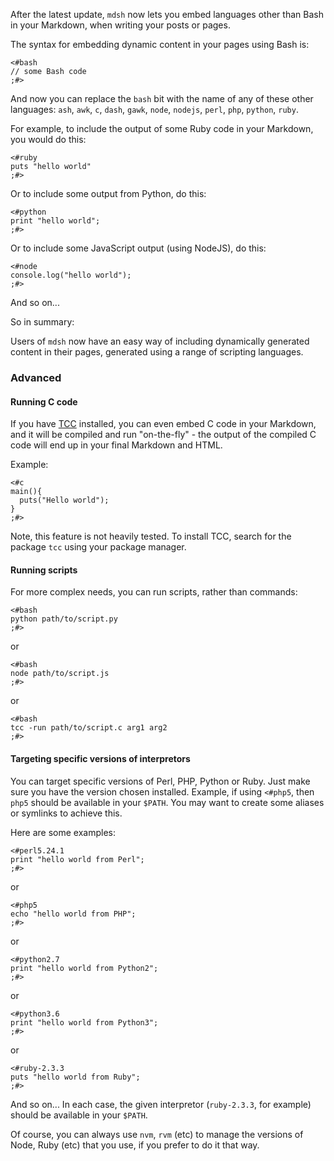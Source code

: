 

After the latest update, `mdsh` now lets you embed languages other than Bash in 
your Markdown, when writing your posts or pages.

The syntax for embedding dynamic content in your pages using Bash is:

```
<#bash
// some Bash code
;#>
```

And now you can replace the `bash` bit with the name of any of these other 
languages: `ash`, `awk`, `c`, `dash`, `gawk`, `node`, `nodejs`, `perl`, `php`, `python`, `ruby`.

For example, to include the output of some Ruby code in your Markdown, you would 
do this:

```
<#ruby
puts "hello world"
;#>
```

<!-- more -->

Or to include some output from Python, do this:

```
<#python
print "hello world";
;#>
```

Or to include some JavaScript output (using NodeJS), do this:

```
<#node
console.log("hello world");
;#>
```

And so on...

So in summary:

Users of `mdsh` now have an easy way of including dynamically generated content 
in their pages, generated using a range of scripting languages.

### Advanced

#### Running C code

If you have [TCC](https://bellard.org/tcc/tcc-doc.html) installed, you can even 
embed C code in your Markdown, and it will be compiled and run "on-the-fly" - the 
output of the compiled C code will end up in your final Markdown and HTML.

Example:

```
<#c
main(){
  puts("Hello world");
}
;#>
```

Note, this feature is not heavily tested. To install TCC, search for the package 
`tcc` using your package manager.

#### Running scripts

For more complex needs, you can run scripts, rather than commands:

```
<#bash
python path/to/script.py
;#>
```

or

```
<#bash
node path/to/script.js
;#>
```

or

```
<#bash
tcc -run path/to/script.c arg1 arg2
;#>
```

#### Targeting specific versions of interpretors

You can target specific versions of Perl, PHP, Python or Ruby. Just make sure you 
have the version chosen installed. Example, if using `<#php5`, then `php5` 
should be available in your `$PATH`. You may want to create some aliases or 
symlinks to achieve this.

Here are some examples:

```
<#perl5.24.1
print "hello world from Perl";
;#>
```

or

```
<#php5
echo "hello world from PHP";
;#>
```

or

```
<#python2.7
print "hello world from Python2";
;#>
```

or

```
<#python3.6
print "hello world from Python3";
;#>
```

or

```
<#ruby-2.3.3
puts "hello world from Ruby";
;#>
```

And so on... In each case, the given interpretor (`ruby-2.3.3`, for example) 
should be available in your `$PATH`.

Of course, you can always use `nvm`, `rvm` (etc) to manage the versions 
of Node, Ruby (etc) that you use, if you prefer to do it that way.
